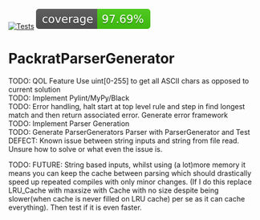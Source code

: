 [![Tests](https://github.com/TimMeiwald/PackratParserGenerator/actions/workflows/PackratParserGenerator.yml/badge.svg)](https://github.com/TimMeiwald/PackratParserGenerator/actions/workflows/PackratParserGenerator.yml)
[![Coverage Status](coverage-badge.svg?dummy=8484744)](./reports/coverage/index.html)
# PackratParserGenerator
TODO: QOL Feature Use uint[0-255] to get all ASCII chars as opposed to current solution           
TODO: Implement Pylint/MyPy/Black      
TODO: Error handling, halt start at top level rule and step in find longest match and then return associated error. Generate error framework    
TODO: Implement Parser Generation    
TODO: Generate ParserGenerators Parser with ParserGenerator and Test    
DEFECT: Known issue between string inputs and string from file read. Unsure how to solve or what even the issue is.     
  
TODO: FUTURE: String based inputs, whilst using (a lot)more memory it means you can keep the cache between parsing which should drastically speed up repeated compiles with only minor changes. (If I do this replace LRU_Cache with maxsize with Cache with no size despite being slower(when cache is never filled on LRU cache) per se as it can cache everything). Then test if it is even faster.            
